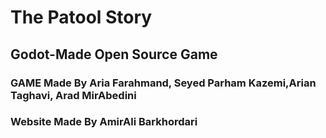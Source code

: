 # The Patool Story
## Godot-Made Open Source Game
### GAME Made By Aria Farahmand, Seyed Parham Kazemi,Arian Taghavi, Arad MirAbedini 
### Website Made By AmirAli Barkhordari
